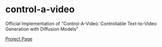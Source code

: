 # control-a-video
Official Implementation of "Control-A-Video: Controllable Text-to-Video Generation with Diffusion Models"

[Project Page](https://controlavideo.github.io/)
